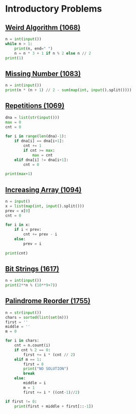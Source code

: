 # Introductory Problems

## [Weird Algorithm (1068)](https://cses.fi/problemset/task/1068/)
````python
n = int(input())
while n > 1:
    print(n, end=" ")
    n = n * 3 + 1 if n % 2 else n // 2
print(1)
````

## [Missing Number (1083)](https://cses.fi/problemset/task/1083)
````python
n = int(input())
print(n * (n + 1) // 2 - sum(map(int, input().split())))

````

## [Repetitions (1069)](https://cses.fi/problemset/task/1069)
````python
dna = list(str(input()))
max = 0
cnt = 0
 
for i in range(len(dna)-1):
    if dna[i] == dna[i+1]:
        cnt += 1
        if cnt >= max:
            max = cnt
    elif dna[i] != dna[i+1]:
        cnt = 0
 
print(max+1)
````

## [Increasing Array (1094)](https://cses.fi/problemset/task/1094)
```python
n = input()
x = list(map(int, input().split()))
prev = x[0]
cnt = 0
 
for i in x:
    if i < prev:
        cnt += prev - i
    else:
        prev = i
 
print(cnt)
```

## [Bit Strings (1617)](https://cses.fi/problemset/task/1617)
````python
n = int(input())
print(2**n % (10**9+7))

````

## [Palindrome Reorder (1755)](https://cses.fi/problemset/task/1755)
````python
n = str(input())
chars = sorted(list(set(n)))
first = ''
middle = ''
m = 0

for i in chars:
    cnt = n.count(i)
    if cnt % 2 == 0:
        first += i * (cnt // 2)
    elif m == 1:
        first = 0
        print("NO SOLUTION")
        break
    else:
        middle = i
        m = 1
        first += i * ((cnt-1)//2)

if first != 0:
    print(first + middle + first[::-1])


````